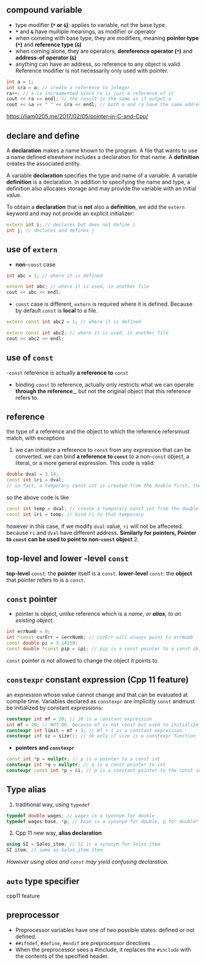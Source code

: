 ## compound variable
- type modifier **(```*``` or ```&```)**: applies to variable, not the base type.
- __```*```__ and __```&```__ have multiple meanings, as modifier or operator
- when comeing with base type, they are modifiers, meaning __pointer type (```*```)__ and __reference type (```&```)__
- when coming alone, they are operators,  __dereference operator (```*```)__ and __address-of operator (```&```)__
- anything can have an address, so reference to any object is valid. Reference modifier is not necessarily only used with pointer.
```cpp
int a = 1; 
int &ra = a; // create a reference to integer
ra++; // a is increamented since ra is just a reference of it
cout << ra << endl; // the result is the same as if output a
cout << &a << " " << &ra << endl; // both a and ra have the same address
```

https://liam0205.me/2017/02/05/pointer-in-C-and-Cpp/
## declare and define
A __declaration__ makes a name known to the program. A file that wants to use a name defined elsewhere includes a declaration for that name. A __definition__ creates the associated entity.

A variable __declaration__ specifies the type and name of a variable. 
A variable __definition__ is a declaration. In addition to specifying the name and type, a definition also allocates storage and may provide the variable with an initial value.

To obtain a __declaration__ that is __not__ also a __definition__, we add the ```extern``` keyword and may not provide an explicit initializer:
```cpp
extern int i; // declares but does not define i
int j; // declares and defines j
```

## use of ```extern```
- __non__-```const``` case
```cpp
int abc = 1; // where it is defined
```
```cpp
extern int abc; // where it is used, in another file
cout << abc << endl;
```
- ```const``` case is different, ```extern``` is required where it is defined. Because by default ```const``` is __local__ to a file.
```cpp
extern const int abc2 = 1; // where it is defined
```
```cpp
extern const int abc2; // where it is used, in another file
cout << abc2 << endl;
```

## use of ```const```
-```const``` reference is actually __a reference to__ ```const```
- binding ```const``` to reference, actually only restricts what we can operate __through the reference___, but not the original object that this reference refers to.

## reference
the type of a reference and the object to which the reference refersmust match, with exceptions
1. we can initialize a reference to ```const``` from any expression that can be converted. we can bind __a reference to ```const```__ to a non-```const``` object, a literal, or a more general expression. This code is valid:
```cpp
double dval = 3.14; 
const int &ri = dval; 
// in fact, a temporary const int is created from the double first, then this temp was assigned to ri
```
so the above code is like
```cpp
const int temp = dval; // create a temporary const int from the double
const int &ri = temp; // bind ri to that temporary
```
however in this case, if we modify ```dval``` value, ```ri``` will not be affeceted. because ```ri``` and ```dval``` have different address. 
**Similarly for pointers, Pointer to ```const``` can be used to point to non-```const``` object**
2. 

## top-level and lower -level ```const```
__top-level__ ```const```: the __pointer__ itself is a ```const```. 
__lower-level__ ```const```: the __object__ that pointer refers to is a ```const```.

## ```const``` pointer
- pointer is object, unlike reference which is a _name, or **alias**, to an existing object_.
```cpp
int errNumb = 0;
int *const curErr = &errNumb; // curErr will always point to errNumb
const double pi = 3.14159;
const double *const pip = &pi; // pip is a const pointer to a const object
```
```const``` pointer is not allowed to change the object it points to.

## ```constexpr``` constant expression (Cpp 11 feature)
an expression whose value cannot change and that can be evaluated at compile time.
Variables declared as ```constexpr``` are implicitly ```const``` andmust be initialized by constant expressions:
```cpp
constexpr int mf = 20; // 20 is a constant expression
int mf = 20; // NOT OK, because mf is not const but used to initialize limit below
constexpr int limit = mf + 1; // mf + 1 is a constant expression
constexpr int sz = size(); // ok only if size is a constexpr function
```
- __pointers and ```constexpr```__
```cpp
const int *p = nullptr; // p is a pointer to a const int
constexpr int *q = nullptr; // q is a const pointer to int
constexpr const int *p = &i; // p is a constant pointer to the const int i
```

## Type alias
1. traditional way, using ```typedef```
```cpp
typedef double wages; // wages is a synonym for double
typedef wages base, *p; // base is a synonym for double, p for double*
```
2. Cpp 11 new way, __alias declaration__
```cpp
using SI = Sales_item; // SI is a synonym for Sales_item
SI item; // same as Sales_item item
```
_However using alias and ```const``` may yield confusing declaration._

## ```auto``` type specifier
cpp11 feature

## preprocessor
- Preprocessor variables have one of two possible states: defined or not defined.
- ```##ifndef```, ```#define```, ```#endif``` are preprocessor directives
- When the preprocessor sees a #include, it replaces the ```#include``` with the contents of
the specified header.
